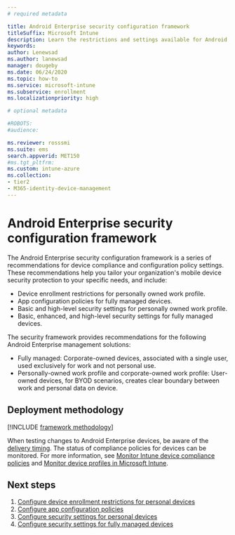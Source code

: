 ```yaml
---
# required metadata

title: Android Enterprise security configuration framework
titleSuffix: Microsoft Intune
description: Learn the restrictions and settings available for Android Enterprise device basic and high security.
keywords:
author: Lenewsad
ms.author: lanewsad
manager: dougeby
ms.date: 06/24/2020
ms.topic: how-to
ms.service: microsoft-intune
ms.subservice: enrollment
ms.localizationpriority: high

# optional metadata

#ROBOTS:
#audience:

ms.reviewer: rosssmi
ms.suite: ems
search.appverid: MET150
#ms.tgt_pltfrm:
ms.custom: intune-azure
ms.collection:
- tier2
- M365-identity-device-management
---
```


# Android Enterprise security configuration framework

The Android Enterprise security configuration framework is a series of recommendations for device compliance and configuration policy settings. These recommendations help you tailor your organization's mobile device security protection to your specific needs, and include: 

* Device enrollment restrictions for personally owned work profile. 
* App configuration policies for fully managed devices.  
* Basic and high-level security settings for personally owned work profile. 
* Basic, enhanced, and high-level security settings for fully managed devices. 

The security framework provides recommendations for the following Android Enterprise management solutions:

- Fully managed: Corporate-owned devices, associated with a single user, used exclusively for work and not personal use.  
- Personally-owned work profile and corporate-owned work profile: User-owned devices, for BYOD scenarios, creates clear boundary between work and personal data on device.  

## Deployment methodology  

[!INCLUDE [framework methodology](../includes/framework-deployment-methodology.md)]

When testing changes to Android Enterprise devices, be aware of the [delivery timing](../configuration/device-profile-troubleshoot.md#policy-refresh-intervals). The status of compliance policies for devices can be monitored. For more information, see [Monitor Intune device compliance policies](../protect/compliance-policy-monitor.md) and [Monitor device profiles in Microsoft Intune](../configuration/device-profile-monitor.md). 


## Next steps

1. [Configure device enrollment restrictions for personal devices](device-enrollment-restrictions.md)
2. [Configure app configuration policies](android-app-configuration-policies.md)
3. [Configure security settings for personal devices](android-work-profile-security-settings.md)  
4. [Configure security settings for fully managed devices](android-fully-managed-security-settings.md)  
